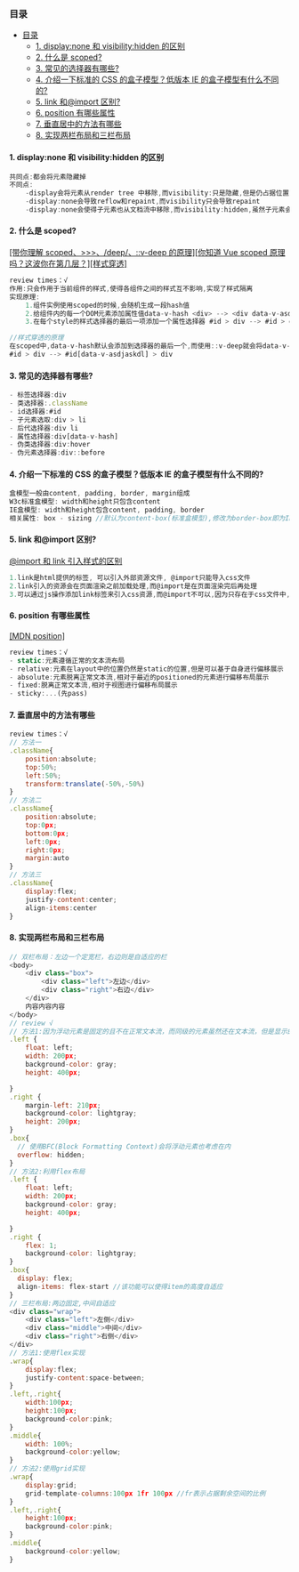 ### 目录

- [目录](#目录)
  - [1. display:none 和 visibility:hidden 的区别](#1-displaynone-和-visibilityhidden-的区别)
  - [2. 什么是 scoped?](#2-什么是-scoped)
  - [3. 常见的选择器有哪些?](#3-常见的选择器有哪些)
  - [4. 介绍一下标准的 CSS 的盒子模型？低版本 IE 的盒子模型有什么不同的?](#4-介绍一下标准的-css-的盒子模型低版本-ie-的盒子模型有什么不同的)
  - [5. link 和@import 区别?](#5-link-和import-区别)
  - [6. position 有哪些属性](#6-position-有哪些属性)
  - [7. 垂直居中的方法有哪些](#7-垂直居中的方法有哪些)
  - [8. 实现两栏布局和三栏布局](#8-实现两栏布局和三栏布局)


#### 1. display:none 和 visibility:hidden 的区别

```js
共同点:都会将元素隐藏掉
不同点:
    -display会将元素从render tree 中移除,而visibility:只是隐藏,但是仍占据位置
    -display:none会导致reflow和repaint,而visibility只会导致repaint
    -display:none会使得子元素也从文档流中移除,而visibility:hidden,虽然子元素会默认继承,但是可以手动设置,使得子元素显示
```

#### 2. 什么是 scoped?

[[带你理解 scoped、>>>、/deep/、::v-deep 的原理]](https://juejin.cn/post/7023343999909888037)[[你知道 Vue scoped 原理吗？这波你在第几层？]](https://juejin.cn/post/7098569051860893709)[[样式穿透]](https://juejin.cn/post/7083051766874374174#comment)

```js
review times：√
作用:只会作用于当前组件的样式,使得各组件之间的样式互不影响,实现了样式隔离
实现原理:
    1.组件实例使用scoped的时候,会随机生成一段hash值
    2.给组件内的每一个DOM元素添加属性值data-v-hash <div> --> <div data-v-asdjaskldj="">
    3.在每个style的样式选择器的最后一项添加一个属性选择器 #id > div --> #id > div[data-v-asdjaskdl]

//样式穿透的原理
在scoped中,data-v-hash默认会添加到选择器的最后一个,而使用::v-deep就会将data-v-hash添加到前面一个选择器中
#id > div --> #id[data-v-asdjaskdl] > div
```

#### 3. 常见的选择器有哪些?

```js
- 标签选择器:div
- 类选择器:.className
- id选择器:#id
- 子元素选取:div > li
- 后代选择器:div li
- 属性选择器:div[data-v-hash]
- 伪类选择器:div:hover
- 伪元素选择器:div::before
```

#### 4. 介绍一下标准的 CSS 的盒子模型？低版本 IE 的盒子模型有什么不同的?

```js
盒模型一般由content, padding, border, margin组成
W3c标准盒模型: width和height只包含content
IE盒模型: width和height包含content, padding, border
相关属性: box - sizing //默认为content-box(标准盒模型),修改为border-box即为IE盒模型
```

#### 5. link 和@import 区别?

[@import 和 link 引入样式的区别](https://juejin.cn/post/6844903581649207309#heading-0)

```js
1.link是html提供的标签, 可以引入外部资源文件, @import只能导入css文件
2.link引入的资源会在页面渲染之前加载处理,而@import是在页面渲染完后再处理
3.可以通过js操作添加link标签来引入css资源,而@import不可以,因为只存在于css文件中,DOM方法无法操作CSS文件
```

#### 6. position 有哪些属性

[[MDN position]](https://developer.mozilla.org/en-US/docs/Web/CSS/position)

```js
review times：√
- static:元素遵循正常的文本流布局
- relative:元素在layout中的位置仍然是static的位置,但是可以基于自身进行偏移展示
- absolute:元素脱离正常文本流,相对于最近的positioned的元素进行偏移布局展示
- fixed:脱离正常文本流,相对于视图进行偏移布局展示
- sticky:...(先pass)
```

#### 7. 垂直居中的方法有哪些

```js
review times：√
// 方法一
.className{
    position:absolute;
    top:50%;
    left:50%;
    transform:translate(-50%,-50%)
}
// 方法二
.className{
    position:absolute;
    top:0px;
    bottom:0px;
    left:0px;
    right:0px;
    margin:auto
}
// 方法三
.className{
    display:flex;
    justify-content:center;
    align-items:center
}
```

#### 8. 实现两栏布局和三栏布局

```js
// 双栏布局：左边一个定宽栏，右边则是自适应的栏
<body>
    <div class="box">
        <div class="left">左边</div>
        <div class="right">右边</div>
    </div>
    内容内容内容
</body>
// review √
// 方法1:因为浮动元素是固定的且不在正常文本流，而同级的元素虽然还在文本流，但是显示的时候会避开浮动元素
.left {
    float: left;
    width: 200px;
    background-color: gray;
    height: 400px;

}
.right {
    margin-left: 210px;
    background-color: lightgray;
    height: 200px;
}
.box{
  // 使用BFC(Block Formatting Context)会将浮动元素也考虑在内
  overflow: hidden;
}
// 方法2:利用flex布局
.left {
    float: left;
    width: 200px;
    background-color: gray;
    height: 400px;

}
.right {
    flex: 1;
    background-color: lightgray;
}
.box{
  display: flex;
  align-items: flex-start //该功能可以使得item的高度自适应
}
// 三栏布局:两边固定,中间自适应
<div class="wrap">
    <div class="left">左侧</div>
    <div class="middle">中间</div>
    <div class="right">右侧</div>
</div>
// 方法1:使用flex实现
.wrap{
    display:flex;
    justify-content:space-between;
}
.left,.right{
    width:100px;
    height:100px;
    background-color:pink;
}
.middle{
    width: 100%;
    background-color:yellow;
}
// 方法2:使用grid实现
.wrap{
    display:grid;
    grid-template-columns:100px 1fr 100px //fr表示占据剩余空间的比例
}
.left,.right{
    height:100px;
    background-color:pink;
}
.middle{
    background-color:yellow;
}
```
